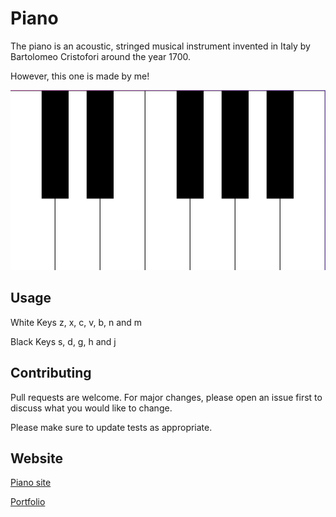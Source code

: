 # Piano

The piano is an acoustic, stringed musical instrument invented in Italy by Bartolomeo Cristofori around the year 1700.

However, this one is made by me!

![Image of Yaktocat](https://github.com/huwussein/Piano/blob/master/ss.png?raw=true)


## Usage

White Keys z, x, c, v, b, n and m

Black Keys s, d, g, h and j


## Contributing
Pull requests are welcome. For major changes, please open an issue first to discuss what you would like to change.

Please make sure to update tests as appropriate.

## Website
[Piano site](http://piano.dawasry.nl/)

[Portfolio](https://dawasry.nl/)

